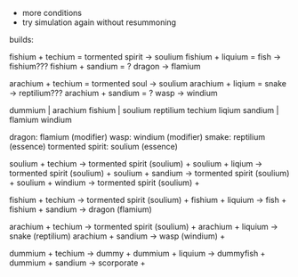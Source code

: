 - more conditions
- try simulation again without resummoning

builds:

fishium + techium = tormented spirit -> soulium
fishium + liquium = fish -> fishium???
fishium + sandium = ? dragon -> flamium

arachium + techium = tormented soul -> soulium
arachium + liqium = snake -> reptilium???
arachium + sandium = ? wasp -> windium

dummium | arachium fishium | soulium reptilium
techium liqium sandium | flamium windium

dragon: flamium (modifier)
wasp: windium (modifier)
smake: reptilium (essence)
tormented spirit: soulium (essence)

soulium + techium -> tormented spirit (soulium) +
soulium + liqium -> tormented spirit (soulium) +
soulium + sandium -> tormented spirit (soulium) +
soulium + windium -> tormented spirit (soulium) +

<!-- soulium + flamium -> tormented spirit (soulium) -->

fishium + techium -> tormented spirit (soulium) +
fishium + liquium -> fish +
fishium + sandium -> dragon (flamium)

<!-- fishium + windium -> ? seagull carying a fish -->
<!-- fishium + flamium -> ? fish stake -->

arachium + techium -> tormented spirit (soulium) +
arachium + liquium -> snake (reptilium)
arachium + sandium -> wasp (windium) +

<!-- arachium + windium -> ? bat -->
<!-- arachium + flamium -> ? firebug -->

dummium + techium -> dummy +
dummium + liquium -> dummyfish +
dummium + sandium -> scorporate +

<!-- dummium + windium -> ? drone -->
<!-- dummium + flamium -> ? lighter -->

<!-- reptilium + techium -> ? godzilla robot -->
<!-- reptilium + liquium -> ? wednesday dudes -->
<!-- reptilium + sandium -> ? dune worm ??? -->
<!-- reptilium + windium -> ? prerodactyl -->
<!-- reptilium + flamium -> ? fire snail (fire in place of the hous) -->
